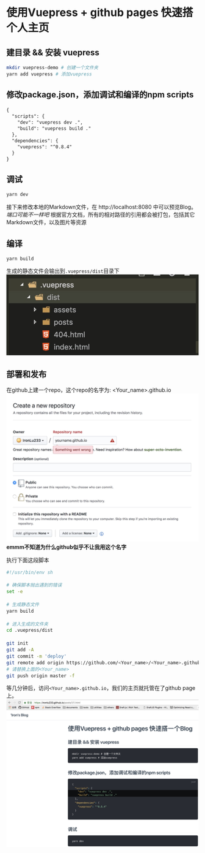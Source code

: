 # 使用Vuepress + github pages 快速搭个人主页
## 建目录 && 安装 vuepress
``` sh
mkdir vuepress-demo # 创建一个文件夹
yarn add vuepress # 添加vuepress
```

## 修改package.json，添加调试和编译的npm scripts
``` json{3,4}
{
  "scripts": {
    "dev": "vuepress dev .",
    "build": "vuepress build ."
  },
  "dependencies": {
    "vuepress": "^0.8.4"
  }
}
```
## 调试
``` sh
yarn dev
```
接下来修改本地的Markdown文件，在 http://localhost:8080 中可以预览Blog。*端口可能不一样吧*
根据官方文档，所有的相对路径的引用都会被打包，包括其它Markdown文件，以及图片等资源
## 编译
```
yarn build
```
生成的静态文件会输出到`.vuepress/dist`目录下
![](3.png)
## 部署和发布
在github上建一个repo，这个repo的名字为: <Your_name>.github.io
![](./1.png)
**emmm不知道为什么github似乎不让我用这个名字**

执行下面这段脚本
``` sh
#!/usr/bin/env sh

# 确保脚本抛出遇到的错误
set -e

# 生成静态文件
yarn build

# 进入生成的文件夹
cd .vuepress/dist

git init
git add -A
git commit -m 'deploy'
git remote add origin https://github.com/<Your_name>/<Your_name>.github.io.git
# 请替换上面的<Your_name>
git push origin master -f
```
等几分钟后，访问`<Your_name>.github.io`，我们的主页就托管在了github page上。
![](./2.png)